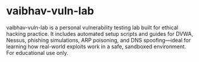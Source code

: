 # vaibhav-vuln-lab
vaibhav-vuln-lab is a personal vulnerability testing lab built for ethical hacking practice. It includes automated setup scripts and guides for DVWA, Nessus, phishing simulations, ARP poisoning, and DNS spoofing—ideal for learning how real-world exploits work in a safe, sandboxed environment. For educational use only.
